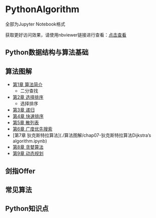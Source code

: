 # PythonAlgorithm

全部为Jupyter Notebook格式

获取更好访问效果，请使用nbviewer链接进行查看：<a href="https://nbviewer.jupyter.org/github/evanli/PythonAlgorithm/tree/master/" target="_blank">点击查看</a>

## Python数据结构与算法基础
## 算法图解
- [第1章 算法简介](./算法图解/chap01-算法简介.ipynb)
    - 二分查找
- [第2章 选择排序](./算法图解/chap02-选择排序.ipynb)
     - 选择排序
- [第3章 递归](./算法图解/chap03-递归.ipynb)
- [第4章 快速排序](./算法图解/chap04-快速排序.ipynb)
- [第5章 散列表](./算法图解/chap05-散列表.ipynb)
- [第6章 广度优先搜索](./算法图解/chap06-广度优先搜索.ipynb)
- [第7章 狄克斯特拉算法](./算法图解/chap07-狄克斯特拉算法Dijkstra’s algorithm.ipynb)
- [第8章 贪婪算法](./算法图解/chap08-贪婪算法.ipynb)
- [第9章 动态规划](./算法图解/chap09-动态规划.ipynb)

## 剑指Offer

## 常见算法

## Python知识点
